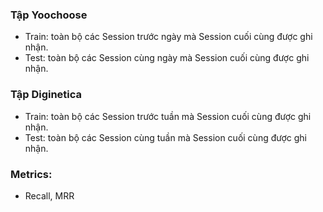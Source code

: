 ### Tập Yoochoose
+ Train: toàn bộ các Session trước ngày mà Session cuối cùng được ghi nhận.
+ Test: toàn bộ các Session cùng ngày mà Session cuối cùng được ghi nhận.
### Tập Diginetica
+ Train: toàn bộ các Session trước tuần mà Session cuối cùng được ghi nhận.
+ Test: toàn bộ các Session cùng tuần mà Session cuối cùng được ghi nhận.
### Metrics:
+ Recall, MRR
